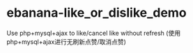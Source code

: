 # ebanana-like_or_dislike_demo
Use php+mysql+ajax to like/cancel like without refresh (使用php+mysql+ajax进行无刷新点赞/取消点赞)
